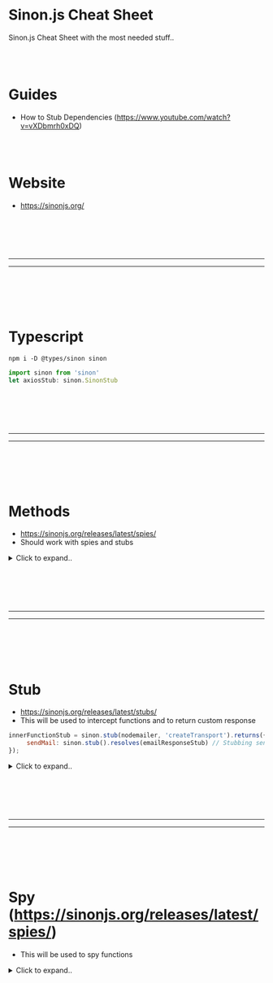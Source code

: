 # Sinon.js Cheat Sheet
Sinon.js Cheat Sheet with the most needed stuff..


<br><br>

# Guides
- How to Stub Dependencies (https://www.youtube.com/watch?v=vXDbmrh0xDQ)

<br><br>

# Website
- https://sinonjs.org/











<br><br>
<br><br>
_________________________________
_________________________________
<br><br>
<br><br>

# Typescript
```shell
npm i -D @types/sinon sinon
```

```javascript
import sinon from 'sinon'
let axiosStub: sinon.SinonStub
```


















<br><br>
<br><br>
_________________________________
_________________________________
<br><br>
<br><br>


# Methods
- https://sinonjs.org/releases/latest/spies/
- Should work with spies and stubs
 
<details><summary>Click to expand..</summary>
    
<br><br>
<br><br>


## calledWith
```javascript
expect(getTokenDetailsStub.calledWith(token0, ERC20_ABI_TOKEN_DETAILS)).toBe(true)
expect(getTokenDetailsStub.calledWith(token1, ERC20_ABI_TOKEN_DETAILS)).toBe(true)
expect(getTokenDetailsStub.calledWith(pair, ERC20_ABI_TOKEN_DETAILS)).toBe(true)
```


<br><br>
<br><br>


## calledOnceWithExactly
```javascript
expect(axiosRequestStub.calledOnceWithExactly({ test: true )).toBe(true)
```

<br><br>

## calledOnceWith
```javascript
expect(getCurrentPriceStub.calledOnceWith('ETH', 'USD')).toBe(true)
```

<br><br>

## callCount
```javascript
expect(calculateWeiToUsdSpy.callCount).toBe(4)
```

<br><br>

## getCalls
```javascript
const calls = calculateWeiToUsdSpy.getCalls()

expect(calls[0].args).toEqual([
BigInt(expectedTransactions.result[0].value),
currencyExchangeHistoryResponse.market_data.current_price.usd
])

expect(calls[1].args).toEqual([
// eslint-disable-next-line max-len
BigInt(expectedTransactions.result[0].gasPrice) * BigInt(expectedTransactions.result[0].gasUsed),
currencyExchangeHistoryResponse.market_data.current_price.usd
])
```



<br><br>

## withArgs
```javascript
getTokenDetailsStub = sinon.stub(ethCoinManager.contract, 'getTokenDetails')
getTokenDetailsStub.withArgs(token0, ERC20_ABI_TOKEN_DETAILS).resolves(token0Details)
getTokenDetailsStub.withArgs(token1, ERC20_ABI_TOKEN_DETAILS).resolves(token1Details)
getTokenDetailsStub.withArgs(pair, ERC20_ABI_TOKEN_DETAILS).resolves(pairDetails)  
```

</details>



























<br><br>
<br><br>
_________________________________
_________________________________
<br><br>
<br><br>



# Stub
- https://sinonjs.org/releases/latest/stubs/
- This will be used to intercept functions and to return custom response
```javascript
innerFunctionStub = sinon.stub(nodemailer, 'createTransport').returns({
     sendMail: sinon.stub().resolves(emailResponseStub) // Stubbing sendMail method
});
```

<details><summary>Click to expand..</summary>


    
<br><br>
<br><br>

## Restore standalone stub
```javascript
beforeEach(async () => {
    repoStub = sinon.stub().returns({
        jsonSchema: {
            properties: {
                _updatedAt: true,
                _updatedBy: true,
                _createdAt: true,
                _createdBy: true,
                _deletedAt: true,
                _deletedBy: true
            }
        }
    })
})

afterEach(() => {
    repoStub.reset()
})
```







    
<br><br>
<br><br>

## Function

<br><br>
<br><br>

### Single exported function
- As far as I read it is not working out of the box with sinon.js


<br><br>
<br><br>

### Stub chained function calls
```javascript
const [name, symbol, decimals, totalSupply] = await Promise.all([
    tokenContract.methods.name().call(),
    tokenContract.methods.symbol().call(),
    tokenContract.methods.decimals().call(),
    tokenContract.methods.totalSupply().call()
])
```

```javascript
beforeEach(() => {
    createContractStub = sinon.stub(ethCoinManager.contract, 'createContract').returns({
        methods: {
            name: () => ({ call: sinon.stub().resolves(mockTokenDetails.name) }),
            symbol: () => ({ call: sinon.stub().resolves(mockTokenDetails.symbol) }),
            decimals: () => ({ call: sinon.stub().resolves(mockTokenDetails.decimals) }),
            totalSupply: () => ({ call: sinon.stub().resolves(mockTokenDetails.totalSupply) })
        }
    } as any)
})
```




<br><br>
<br><br>

### Stub function call with different args
```javascript
const token0Details = await this.getTokenDetails(token0, ERC20_ABI_TOKEN_DETAILS)
```

```javascript
beforeEach(() => {
    getTokenDetailsStub = sinon.stub(ethCoinManager.contract, 'getTokenDetails')

    getTokenDetailsStub.withArgs(token0, ERC20_ABI_TOKEN_DETAILS).resolves(token0Details)
    getTokenDetailsStub.withArgs(token1, ERC20_ABI_TOKEN_DETAILS).resolves(token1Details)
    getTokenDetailsStub.withArgs(pair, ERC20_ABI_TOKEN_DETAILS).resolves(pairDetails)    
})

it('should listen for new pair events and save them to the database', async() => {
    expect(getTokenDetailsStub.calledWith(token0, ERC20_ABI_TOKEN_DETAILS)).toBe(true)
    expect(getTokenDetailsStub.calledWith(token1, ERC20_ABI_TOKEN_DETAILS)).toBe(true)
    expect(getTokenDetailsStub.calledWith(pair, ERC20_ABI_TOKEN_DETAILS)).toBe(true)
})
```













<br><br>
<br><br>
-- -- -- -- -- -- -- -- -- -- -- -- -- -- 
-- -- -- -- -- -- -- -- -- -- -- -- -- -- 
<br><br>
<br><br>

# Events
- The best approach is to simply outsource your callback of your event into a own method that you can easily export it and write unit tests for this method.
  - Then you only write 1x unit tests which makes sure that the correct callback function is called.

<br><br>
<br><br>


## Stub Service Event with Event Emitter
- Stub the event in your service with an event emitter which you are emitting in your test. This is how you can trigger your callback in this case `getNewPairsEventHandler()`
  - `getNewPairsEventHandler()` in this case is a class method which can be easily stubbed or spyed with sinon if needed.

service.ts:
```typescript
private getNewPairsEventHandler() {
    return async(event: pairEvent) => {
       //...
    }
}

// Listen for new pairs
public async getNewPairs() {
    const newPairsEvent = await this.uniswapPairCreatedFactory.events.PairCreated()

    newPairsEvent.on('data', this.getNewPairsEventHandler())

    newPairsEvent.on('error', (e: Error) => {
        throw new BaseError('Error fetching new pairs', e)
    })
}
```

test.ts:
```typescript
  describe('[SUCCESS]', () => {
      let uniswapPairCreatedFactoryStub: sinon.SinonStub
      let eventHandlerFn: any
      let newPairsEvent: EventEmitter
      let uniswapPairCreatedFactoryStub: sinon.SinonStub

      const expectedEventArgs = {
            returnValues: { token0, token1, pair }
        }

      beforeEach(() => {
          eventHandlerFn = (<any>ethCoinManager.contract).getNewPairsEventHandler()

          newPairsEvent = new EventEmitter()

          uniswapPairCreatedFactoryStub = sinon.stub(
              ethCoinManager.contract.uniswapPairCreatedFactory.events, 'PairCreated'
          ).resolves(newPairsEvent)
      })    

      afterEach(() => {
          uniswapPairCreatedFactoryStub.restore()
      })
  
      it.only('should listen for new pair events and save them to the database', async() => {
          await getNewPairs()

          await new Promise(resolve => {
              newPairsEvent.once('data', () => {
                  resolve(true)
              })
        
              newPairsEvent.emit('data', expectedEventArgs)
          })

          expect(anythinghere)
      })
  })
```

<br><br>
<br><br>


## Stub Service Event with Event Emitter and throw Error
- Same idea like above `Stub Service Event with Event Emitter`
  - However, in this example we will trigger the error Event. It is just a callback with a catch of the error and then pass it to a custom error logger.

service.ts
```javascript
// Listen for new pairs
public async getNewPairs() {
    const newPairsEvent = await this.uniswapPairCreatedFactory.events.PairCreated()

    newPairsEvent.on('data', this.getNewPairsEventHandler())

    newPairsEvent.on('error', (e: Error) => {
        throw new BaseError('Error fetching new pairs', e)
    })
}
```

test.js
```javascript
describe('[newPairsEvent]', () => {
    let newPairsEvent: EventEmitter
    let uniswapPairCreatedFactoryStub: sinon.SinonStub

    const errorMessage = 'Test error'

    beforeEach(() => {
        newPairsEvent = new EventEmitter()

        uniswapPairCreatedFactoryStub = sinon.stub(
            ethCoinManager.contract.uniswapPairCreatedFactory.events, 'PairCreated'
        ).resolves(newPairsEvent)
    })    

    afterEach(() => {
        uniswapPairCreatedFactoryStub.restore()
    })

    it('should throw an error if there is an error fetching new pairs', async() => {
        await ethCoinManager.contract.getNewPairs()

        try {
            newPairsEvent.emit('error', new Error(errorMessage))
            expect(true).toBe(false)
        } catch (e: any) {
            expect(e.name).toBe('BaseError')
            expect(e.message).toBe('Error fetching new pairs')
            expect(e.httpStatus).toBe(500)
            expect(e.e.message).toBe(errorMessage)
        }
    })
})
```















































<br><br>
<br><br>
-- -- -- -- -- -- -- -- -- -- -- -- -- -- 
-- -- -- -- -- -- -- -- -- -- -- -- -- -- 
<br><br>
<br><br>

## Error
```javascript
describe('[ERROR]', () => {
let axiosRequestStub: sinon.SinonStub

const error = new Error('Request failed')

beforeEach(() => {
    axiosRequestStub = sinon.stub(axios, 'request').rejects(error)
})

afterEach(() => {
    axiosRequestStub.restore()
})
  
it.only('should throw an HttpClientError when the request fails and custom Error title', async() => {
    axiosRequestStub.rejects(error)

    const config = {
        url: 'https://example.com',
        method: 'GET',
        errorMessage: 'Any crazy error..'
    } as RequestParams

    try {
        await axiosRequestWrapper(config)
        expect('Should not reach this line').toBe(false)
    } catch (e: any) {
        expect(e.message).toBe('Any crazy error..')
        expect(e.originalError).toBe(error)
        expect(e.name).toBe('HttpClientError')
    }
})
})
```
















<br><br>
<br><br>
-- -- -- -- -- -- -- -- -- -- -- -- -- -- 
-- -- -- -- -- -- -- -- -- -- -- -- -- -- 
<br><br>
<br><br>

## Dependencies
- https://sinonjs.org/how-to/stub-dependency/
  
dependencyModule.js:
```javascript
function getSecretNumber() {
  return 44;
}

module.exports = {
  getSecretNumber,
};
```

moduleUnderTest.js:
```javascript
const dependencyModule = require("./dependencyModule");

function getTheSecret() {
  return `The secret was: ${dependencyModule.getSecretNumber()}`;
}

module.exports = {
  getTheSecret,
};
```

test.js:
```javascript
const assert = require("assert");
const sinon = require("sinon");

const dependencyModule = require("./dependencyModule");
const { getTheSecret } = require("./moduleUnderTest");

describe("moduleUnderTest", function () {
  describe("when the secret is 3", function () {
    it("should be returned with a string prefix", function () {
      sinon.stub(dependencyModule, "getSecretNumber").returns(3);
      const result = getTheSecret();
      assert.equal(result, "The secret was: 3");
    });
  });
});
```









<br><br>
<br><br>

### request
```javascript
describe('storeMessages()', () => {
  before(()=>{
    sinon.stub(request, 'get')
         .yields(null, null, JSON.stringify({id: 1}))
  });

  it('Should return id', done => {
    request(options, (e, r) => {
      expect(r).toStrictEqual({id: 1});
      done()
    });
  });
});
```



<br><br>
<br><br>
<br><br>
<br><br>





### Mongoose

<br><br>

#### Models
```javascript
const sinon = require('sinon')
const mongoose = require('mongoose')

var UserSchema = new mongoose.Schema({name: String});
const Model = mongoose.model('User', UserSchema);

const find = () => {
    return {_id: '12345678912', name: 'test'}
}

sinon.stub(Model, 'find').callsFake(find)

const doc = Model.find()
console.log(doc)
```


<br><br>

#### Queries
```javascript
sinon.stub(mongoose.Query.prototype, "exec").yields({ name: "MongoError" }, null);
```

























<br><br>
<br><br>
-- -- -- -- -- -- -- -- -- -- -- -- -- -- 
-- -- -- -- -- -- -- -- -- -- -- -- -- -- 
<br><br>
<br><br>


## Class


<br><br>
<br><br>

### Stub constructor
- As far as I read it is not possible

<br><br>
<br><br>

### Stub privat method
```javascript

describe('getInstance()', () => {
    let initStub: sinon.SinonStub

    beforeEach(() => {
        initStub = sinon.stub((<any>ModelManager).prototype, 'init').resolves()
    })

    afterEach(() => {
        initStub.restore()
    })

    it.only('should create new instance', async() => {
        const modelManager = await ModelManager.getInstance()

        expect(initStub.calledOnce).toBe(true)
        expect(modelManager.models).toEqual([])
    })
})
```



<br><br>
<br><br>

### Stub internal method call of instance method
- resolves will not work here and result in a fullfilled promise. Use instead returns()
```javascript
public async getTokenDetails(tokenAddress: string, ABI: any) {
    const tokenContract = this.createContract(ABI, tokenAddress)
}
```

```javascript
let createContractStub: sinon.SinonStub
beforeEach(() => {
    createContractStub = sinon.stub(ethCoinManager.contract, 'createContract').returns({
        test: true
    })
})
```



<br><br>
<br><br>

### Stub class instance property
```javascript
describe('init()', function() {
    let connStub: sinon.SinonStub

    beforeEach(() => {
        connStub = sinon.stub(<any>mongooseUtils, 'conn').value(undefined)
    })

    afterEach(async() => {
        connStub.restore()
    })
})
```


<br><br>

### Stub non singleton class instance method which is called inside of function
```javascript
comst kafkaHelper = new KafkaHelper()

const checkTaskId = async (body, topic, headers) => {
     await kafkaHelper.sendMessageAvro(body, topic, headers)
}
```

<br><br>

Here we mock method sendMessageAvro of the class KafkaHelper
- **We must use .prototype for classes**
```javascript
describe('[KafkaHelper send avro message]', () => {
    let sendMessageAvroStub

    const { KafkaHelper } = require('./KafkaHelper')

    beforeEach(() => {
        sendMessageAvroStub = sinon.stub(KafkaHelper.prototype, "sendMessageAvro").resolves({})
    })

    afterEach(() => {
        sinon.restore()
    })

    it('should call sendMessageAvro method with correct arguments', async () => {
        const { taskId } = doc_emailMailingWithTaskIdScheduled

        const expectedBody = {
            'test': true
        }

        const expectedHeaders = {
            'test': projectId,
        }

        await checkTaskId(body, topic, headers)

        sinon.assert.calledWith(sendMessageAvroStub, expectedBody, 'any topic', expectedHeaders)
        expect(sendMessageAvroStub.calledOnce).to.be.true
    })
})
```


Other example:
```typescript
 getBalanceStub = sinon.stub(BalanceManager.prototype, 'getBalance').callsFake(() => {
                return Promise.resolve(balanceWei)
```































<br><br>
<br><br>

### Mock method response of class with args
```javascript
/**
 * Represents a SlackBot.
 */
class SlackBot {
    /**
     * Constructs a new SlackBot instance. Singleton
     */
    constructor() {}

    /**
     * Sends a message to a channel.
     * @param {string} channelId - The ID of the channel.
     * @param {string} text - The text of the message.
     */
    async sendMessage(channelId, text) {
        try {
            const res = await this.app.client.chat.postMessage({
                token: this.botToken,
                channel: channelId,
                text
            })

            return res
        } catch (e) {
            throw new BaseError('Error while sending message to Slack channel.', e)
        }
    }
}
```

```javascript
let sendMessageStub

beforeEach(async() => {
    const slackBot = new SlackBot()
    sendMessageStub = sinon.stub(slackBot, 'sendMessage')
})

afterEach(() => {
    sendMessageStub.restore()
})
```

```javascript
it('should send a message to a channel', async () => {
    const channelId = 'channel-id'
    const text = 'Hello, world!'

    const expectedResponse = {
        channel: channelId,
        text: text,
    }

    sendMessageStub.withArgs(channelId, text).resolves(expectedResponse)

    const res = await slackBot.sendMessage(channelId, text)
    expect(res.channel).to.equal(channelId)
    expect(res.text).to.equal(text)
    expect(sendMessageStub.calledOnceWith(channelId, text)).to.be.true
})
```

<br><br>
<br><br>


### Throw error inclass instance method
- In this case the instance is kafkaHelper and the method is connect
```javascript
const error = new Error('Connection failed')
sinon.stub(kafkaHelper, 'connect').throws(error)
```










<br><br>
<br><br>

### Mock class instance property
- In this case we mock this.producer of our class instance kafkaHelper
```javascript
describe('sendMessage', () => {
    let producerMock

    const msg = 'Test message'
    const topic = 'test'

    beforeEach(() => {
        producerMock = {
            connect: sinon.stub().resolves(),
            send: sinon.stub().resolves()
        }

        kafkaHelper.producer = producerMock
    })

    it('should send message to topic', async () => {
        await kafkaHelper.sendMessage(msg, topic)
        expect(producerMock.send.calledOnce).to.be.true
        expect(producerMock.send.firstCall.args[0]).to.deep.equal({
            topic,
            messages: [{ value: msg }]
        })
    })

     it('should throw an error if sending message fails', async () => {
          const error = new Error('Message sending failed')
          sinon.stub(kafkaHelper, 'connect').resolves()
          producerMock.send.rejects(error)

          try {
              await kafkaHelper.sendMessage(msg, topic)
          } catch (e) {
              expect(e).to.equal(error)
          }
      })
})
```
</details>

























































<br><br>
<br><br>
_________________________________
_________________________________
<br><br>
<br><br>

# Spy (https://sinonjs.org/releases/latest/spies/)
- This will be used to spy functions

<details><summary>Click to expand..</summary>

<br><br>

## Reset spy
```javascript
let spy

beforeEach(() => {
    spy = sinon.spy(bootstrapObj, 'bootstrap')
})

afterEach(() => {
    spy.restore()
})

it('should throw error because app is missing', async () => {
    try {
        await spy();
    } catch (e) {
        expect(e.message).to.be.equal('Can not find app for bootstrapping')
        spy.called = false
    }

    expect(spy.called).to.be.equal(false)
})
```

<br><br
<br><br>

## Reset spy history
```javascript
before(async () => {
    browserServiceSpy = sinon.spy(BrowserService.prototype)
    kafkaKontrollerSpy = sinon.spy(KafkaKontroller.prototype)
})

after(async () => {
    browserServiceSpy.getThumbnailUrlFromHtml.restore()
    kafkaKontrollerSpy.sendAvro.restore()
})

afterEach(() => {
    browserServiceSpy.getThumbnailUrlFromHtml.resetHistory()
    kafkaKontrollerSpy.sendAvro.resetHistory()
})
```










<br><br>
<br><br>


# Javascript Functions
```typescript
it('should make a successful request and use timeout', async() => {
        const config = {
            url: 'https://example.com',
            method: 'GET',
            timeout: 1000
        } as RequestParams
        
        const result = await axiosRequestWrapper(config)
        
        expect(result).toEqual(responseBody)
        expect(axiosRequestStub.calledOnceWithExactly(_.omit(config, 'timeout'))).toBe(true)
        
        expect(setTimeoutSpy.called).toBe(true)
})
```
















<br><br>
<br><br>


## Class

<br><br>
<br><br>

### Spy constructor
- As far as I see there is now way to spy it

<br><br>

### Full class 
```javascript
const spy = sinon.spy(BrowserService.prototype)
```
- You can not use`spy.restore()` here on the class itself. You must restore the method e.g. `spy.methodName.restore()`
- This also means you can only 1x time create a spy on a class itself. When you restore the method stub then the class still is be spyed. So you can create a spy in your before() or youc reate it inside of a sandbox and then remove it

<br><br>

### method

<br><br>

#### Spy instance
```javascript
let dispatchSpy

beforeEach(async () => {
    const lifecycleValidator = new LifecycleValidator()  
    dispatchSpy = sinon.spy(lifecycleValidator.machine, 'dispatch')
})

 it.only('should change', async () => {
    expect(dispatchSpy.calledOnce).to.be.true
    expect(dispatchSpy.calledOnceWithExactly(ACTIVE, true, projectId, true)).to.be.true
})
```

<br><br>

#### Spy prototype
```javascript
let dispatchSpy

beforeEach(async () => {
    dispatchSpy = sinon.spy(LifecycleValidator.prototype, 'dispatch')
})

it.only('should change', async () => {
    expect(dispatchSpy.calledOnce).to.be.true
    expect(dispatchSpy.calledOnceWithExactly(ACTIVE, true, projectId, true)).to.be.true
})
```








<br><br>
<br><br>


## Spy private methods

### Example #1
```javascript
describe('getConnection', () => {
        let initSpy: sinon.SinonSpy

        beforeEach(() => {
            initSpy = sinon.spy((<any>MongooseUtils).prototype, 'init')
        })

        afterEach(() => {
            initSpy.restore()
        })

        it('should return a valid existing mongoose connection', async() => {
            const conn = await (<any>mongooseUtils).getConnection()
            expect(initSpy.calledOnce).toBe(false)
            expect(conn).toBeTruthy()
            expect(conn).toBeInstanceOf(mongoose.Connection)
        })

        it('should return a valid mongoose connection by creating one', async() => {
            delete (<any>mongooseUtils).conn

            const conn = await (<any>mongooseUtils).getConnection()
            expect(initSpy.calledOnce).toBe(true)
            expect(conn).toBeTruthy()
            expect(conn).toBeInstanceOf(mongoose.Connection)
        })
})
```

### Example #2
- Get Prototype
- Notice that you will create a new object here which does not include properties from your created instance
```typescript
 beforeEach(() => {
        const example = new Example();
        const exampleProto = Object.getPrototypeOf(example);
        initSpy = sinon.spy(exampleProto, 'init')
  })
```










<br><br>
<br><br>
--  --  --  --  --  --  --  --  --  --  --  --  
<br><br>
<br><br>

## Dependencies

<br><br>

### Axios

<br><br>

#### Method #1 - If you use axios.request(config)
```javascript
import axios from 'axios'

describe('[SUCCESS]', () => {
        let axiosStub: sinon.SinonStub

        const { WALLET_ETH_ADDRESS } = process.env

        const requestObj = {
            nextUrl: {
                searchParams: new URLSearchParams({ address: WALLET_ETH_ADDRESS })
            }
        } as NextRequest

        const responseBody = {
            status: 200,
            data: { test: true }
        }

        beforeEach(() => {
            axiosStub = sinon.stub(axios, 'request').resolves(responseBody)
        })
        
        afterEach(() => {
            sinon.restore()
        })
        
        test('should get current balance of eth address in USD', async() => {
            expect(axiosStub.calledOnce).toBe(false)

            const response = await GET(requestObj) as NextResponse & { data: object }
            const responseData = await response.json()
            expect(response.status).toBe(200)
            expect(responseData.balance).toEqual(responseBody.data)

            // ==== AXIOS MOCKS ====
            expect(axiosStub.calledOnce).toBe(true)
            expect(axiosStub.firstCall.args[0]).toEqual({
                url: `${process.env.COINMARKETCAP_API_COIN_LISTINGS_URL}?symbol=ETH&convert=USD`,
                method: 'GET',
                headers: {
                    'X-CMC_PRO_API_KEY': process.env.API_KEY_COINMARKETCAP
                }
            })
        })
    })
```

<br><br>

#### Method #2 - If you use axios[method]
```javascript
beforeEach(async () => {
    axiosSpy = sinon.spy(axios, 'get')
})

afterEach(async () => {
    axiosSpy.restore()
})

it.only('should execute datasource by id', async () => {
    expect(axiosSpy.calledOnce).to.be.false

    const res = await executeDatasourceById(datasourceIdWithoutHandlebarsFormularData, params)
    expect(res.status).to.equal(201)
    expect(res.data).to.equal(nockResponseBody)

    expect(axiosSpy.calledOnce).to.be.true

    // ==== URL ====
    expect(axiosSpy.firstCall.args[0]).to.be.equal(doc_DatasourceIdWithoutHandlebarsFormularData.url)

    // ==== PAYLOAD ====
    const urlSearchParams = urlSearchParamsToObject(axiosSpy.firstCall.args[1])

    expect(urlSearchParams).to.be.deep.equal(doc_DatasourceIdWithoutHandlebarsFormularData.data)

    // ==== HEADERS ====
    expect(doc_DatasourceIdWithoutHandlebarsFormularData.headers['Content-Type']).to.be.equal(mimetype)
    expect(axiosSpy.firstCall.args[2].headers['Content-Type']).to.be.equal(mimetype)

    expect(axiosSpy.firstCall.args[2].httpsAgent).to.be.an.instanceof(HttpsProxyAgent)
    expect(axiosSpy.firstCall.args[2].httpAgent).to.be.an.instanceof(HttpProxyAgent)

    expect(res.data.additional?.handlebarsError).to.not.exists
})
```








































<br><br>
<br><br>





## Class

<br><br>

### Check if method was called
- kafkaHelper is the instance of the class and connect is the method
```javascript
const connectSpy = sinon.spy(kafkaHelper, 'connect')
await kafkaHelper.connect()
expect(connectSpy.calledOnce).to.be.true

afterEach(() => {
    sinon.restore()
})
```




























<br><br>
<br><br>


## Express

<br><br>

### Middleware

<br><br>

#### Spy middleware

- Variant #1
```javascript
// routes.js
const proxy = require('express-http-proxy')

const routeBase = '/v1/Conditions'

// Die Middleware-Funktion, die getestet werden soll
const middleware = (req, res, next) => {
  // Mach etwas ...
  next();
};

module.exports = router => {
    router.use(routeBase, middleware)
}


// ---------------------------------------------------------------------------




describe('Bug test', () => {
   let router, app, masterRouter

   beforeEach(() => {
        app = express()
        router = require(`${process.cwd()}/src/conditions/conditions.routes`)
        masterRouter = express.Router()
        router(masterRouter)
   })

   it('should get targetgroup document and call route only 1 times because of wrong spelling', async () => {
        const spyMiddleware = sinon.spy(masterRouter)
        app.use(spyMiddleware)

        const server = http.createServer(app)
        server.listen(1337)// , host)

        const res = await axios.get('http://127.0.0.1:1337/v1/conditions')
        expect(res.status).to.be.equal(200)
        expect(spyMiddleware.callCount).to.eq(1)

        const res2 = await axios.get('http://127.0.0.1:1337/v1/conditions')
        expect(res2.status).to.be.equal(200)
        expect(spyMiddleware.callCount).to.eq(2)

        const res3 = await axios.get('http://127.0.0.1:1337/v1/Conditions')
        expect(res3.status).to.be.equal(200)
        expect(spyMiddleware.callCount).to.eq(3)
   })
})
```




- Variant #2
```javascript
const assert = require('assert');
const sinon = require('sinon');
const express = require('express');

const app = express();

// Die Middleware-Funktion, die getestet werden soll
const middleware = (req, res, next) => {
  // Mach etwas ...
  next();
};

describe('Middleware Test', () => {
  it('sollte einmal aufgerufen werden', () => {
    const spyMiddleware = sinon.spy(middleware);
    app.use(spyMiddleware);

    // Führe eine Anfrage an die App aus
    // Hier kannst du z.B. supertest verwenden, um eine HTTP-Anfrage zu simulieren
    // Für dieses Beispiel nehmen wir an, dass die Middleware einmal aufgerufen wird
    // Dies könnte z.B. bedeuten, dass der Endpunkt nur eine GET-Anfrage verarbeitet
    app.get('/test', (req, res) => {
      res.send('Test');
    });

    // Überprüfe, ob die Middleware genau einmal aufgerufen wurde
    assert(spyMiddleware.calledOnce);
  });

  it('sollte zweimal aufgerufen werden', () => {
    const spyMiddleware = sinon.spy(middleware);
    app.use(spyMiddleware);

    // Führe eine Anfrage an die App aus
    // Hier kannst du z.B. supertest verwenden, um eine HTTP-Anfrage zu simulieren
    // Für dieses Beispiel nehmen wir an, dass die Middleware zweimal aufgerufen wird
    // Dies könnte z.B. bedeuten, dass der Endpunkt sowohl GET- als auch POST-Anfragen verarbeitet
    app.get('/test', (req, res, next) => {
      next();
    });

    app.post('/test', (req, res) => {
      res.send('Test');
    });

    // Überprüfe, ob die Middleware genau zweimal aufgerufen wurde
    assert(spyMiddleware.calledTwice);
  });
});
```












</details



